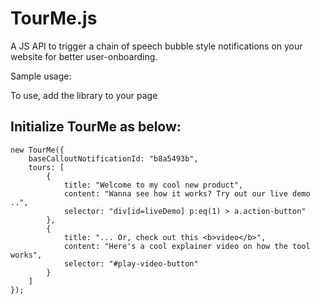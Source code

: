 TourMe.js
===================

A JS API to trigger a chain of speech bubble style notifications on your website for better user-onboarding.

Sample usage:

To use, add the library to your page
<script type="text/javascript" src="tourme.js"></script>

Initialize TourMe as below:
--------------------

	new TourMe({
		baseCalloutNotificationId: "b8a5493b",
		tours: [
			{
				title: "Welcome to my cool new product",
				content: "Wanna see how it works? Try out our live demo ..",
				selector: "div[id=liveDemo] p:eq(1) > a.action-button"
			},
			{
				title: "... Or, check out this <b>video</b>",
				content: "Here's a cool explainer video on how the tool works",
				selector: "#play-video-button"
			}
		]
	});

